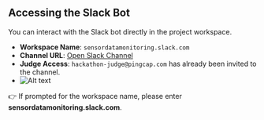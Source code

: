 ## Accessing the Slack Bot

You can interact with the Slack bot directly in the project workspace.

- **Workspace Name**: `sensordatamonitoring.slack.com`  
- **Channel URL**: [Open Slack Channel](https://app.slack.com/client/T09CV9GBEH4/C09CV9GFQ22)  
- **Judge Access**: `hackathon-judge@pingcap.com` has already been invited to the channel.
- ![Alt text](images/slackchannel.png)

👉 If prompted for the workspace name, please enter **sensordatamonitoring.slack.com**.
